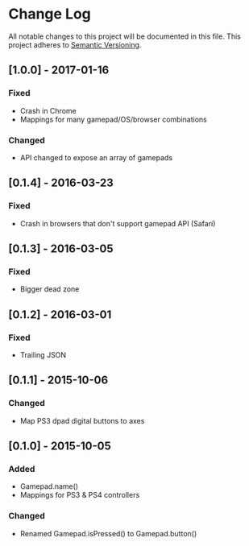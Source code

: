 # Change Log
All notable changes to this project will be documented in this file.
This project adheres to [Semantic Versioning](http://semver.org/).

## [1.0.0] - 2017-01-16
### Fixed
- Crash in Chrome
- Mappings for many gamepad/OS/browser combinations

### Changed
- API changed to expose an array of gamepads

## [0.1.4] - 2016-03-23
### Fixed
- Crash in browsers that don't support gamepad API (Safari)

## [0.1.3] - 2016-03-05
### Fixed
- Bigger dead zone

## [0.1.2] - 2016-03-01
### Fixed
- Trailing JSON

## [0.1.1] - 2015-10-06
### Changed
- Map PS3 dpad digital buttons to axes

## [0.1.0] - 2015-10-05
### Added
- Gamepad.name()
- Mappings for PS3 & PS4 controllers

### Changed
- Renamed Gamepad.isPressed() to Gamepad.button()
